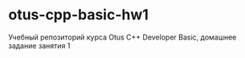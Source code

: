 # otus-cpp-basic-hw1
Учебный репозиторий курса Otus C++ Developer Basic, домашнее задание занятия 1 
